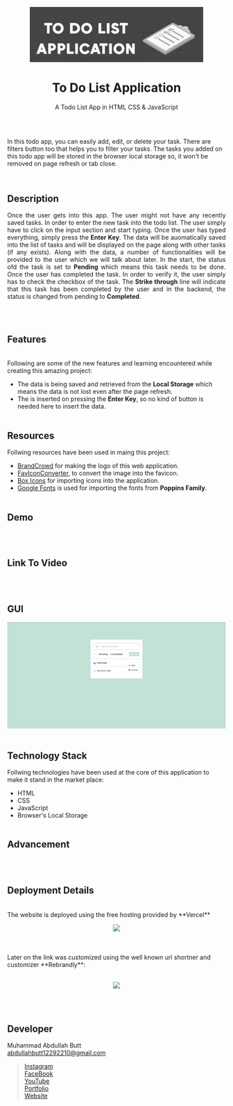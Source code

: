<p align = "center">
  <img src = "logo.png" width = "400">
</p>

<h1 align = "center"> To Do List Application </h1>
<p align = "center">
   A Todo List App in HTML CSS & JavaScript 
</p>
<br><br>

 In this todo app, you can easily add, edit, or delete your task. There are filters button too that helps you to filter your tasks. The tasks you added on this todo app will be stored in the browser local storage so, it won't be removed on page refresh or tab close.

<br>

## Description
<p align = "justify">
Once the user gets into this app. The user might not have any recently saved tasks. In order to enter the new task into the todo list. The user simply have to click on the input section and start typing. Once the user has typed everything, simply press the <strong>Enter Key</strong>. The data will be auomatically saved into the list of tasks and will be displayed on the page along with other tasks (if any exists). Along with the data, a number of functionalities will be provided to the user which we will talk about later. In the start, the status ofd the task is set to <strong>Pending</strong> which means this task needs to be done. Once the user has completed the task. In order to verify it, the user simply has to check the checkbox of the task. The <strong>Strike through</strong> line will indicate that this task has been completed by the user and in the backend, the status is changed from pending to <strong>Completed</strong>. <br>

</p>
<br><br>

## Features
<br>
Following are some of the new features and learning encountered while creating this amazing project:

- The data is being saved and retrieved from the **Local Storage** which means the data is not lost even after the page refresh.
- The is inserted on pressing the **Enter Key**, so no kind of button is needed here to insert the data.
<br><br>

## Resources
Follwing resources have been used in maing this project:
<br>
- [BrandCrowd](https://www.brandcrowd.com/) for making the logo of this web application.
- [FavIconConverter](https://favicon.io/favicon-converter/), to convert the image into the favicon.
- [Box Icons](https://boxicons.com/) for importing icons into the application.
- [Google Fonts](https://fonts.google.com/) is used for importing the fonts from **Poppins Family**.
<br><br>

## Demo
<br><br>

## Link To Video
<br><br>

## GUI
![Demo](demo.png)
<br><br>

## Technology Stack

Follwing technologies have been used at the core of this application to make it stand in the market place:
<br>
- HTML
- CSS
- JavaScript
- Browser's Local Storage
<br><br>

## Advancement
<br><br>

## Deployment Details
<br>
The website is deployed using the free hosting provided by **Vercel**
<p align = "center">
  <img src = "https://branditechture.agency/brand-logos/wp-content/uploads/wpdm-cache/Vercel-900x0.png" width = "300">
</p>
<br><br>
Later on the link was customized using the well known url shortner and customizer **Rebrandly**:<br><br>
<p align = "center">
  <img src = "https://www.rebrandly.com/images/URL-Shortener.fileextension.svg" width = "300">
</p>

<br><br>

## Developer
Muhammad Abdullah Butt <br>
abdullahbutt12292210@gmail.com <br>
> [Instagram](https://www.instagram.com/abdullah.butt.22/)<br>
> [FaceBook](https://www.facebook.com/profile.php?id=100076291614529)<br>
> [YouTube](https://www.youtube.com/channel/UCnuOFQyMywg-KuoN-lmav1Q)<br>
> [Portfolio](https://rebrand.ly/muhammadabdullahPortfolio)<br>
> [Website](#)

